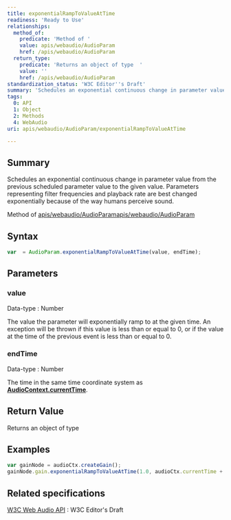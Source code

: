```yaml
---
title: exponentialRampToValueAtTime
readiness: 'Ready to Use'
relationships:
  method_of:
    predicate: 'Method of '
    value: apis/webaudio/AudioParam
    href: /apis/webaudio/AudioParam
  return_type:
    predicate: 'Returns an object of type  '
    value: ''
    href: /apis/webaudio/AudioParam
standardization_status: 'W3C Editor''s Draft'
summary: 'Schedules an exponential continuous change in parameter value from the previous scheduled parameter value to the given value. Parameters representing filter frequencies and playback rate are best changed exponentially because of the way humans perceive sound.'
tags:
  0: API
  1: Object
  2: Methods
  4: WebAudio
uri: apis/webaudio/AudioParam/exponentialRampToValueAtTime

---
```

## <span>Summary</span>

Schedules an exponential continuous change in parameter value from the previous scheduled parameter value to the given value. Parameters representing filter frequencies and playback rate are best changed exponentially because of the way humans perceive sound.

Method of [apis/webaudio/AudioParam](/apis/webaudio/AudioParam)[apis/webaudio/AudioParam](/apis/webaudio/AudioParam)

## <span>Syntax</span>

``` js
var  = AudioParam.exponentialRampToValueAtTime(value, endTime);
```

## <span>Parameters</span>

### <span>value</span>

 Data-type
:   Number

 The value the parameter will exponentially ramp to at the given time. An exception will be thrown if this value is less than or equal to 0, or if the value at the time of the previous event is less than or equal to 0.

### <span>endTime</span>

 Data-type
:   Number

 The time in the same time coordinate system as [**AudioContext.currentTime**](/apis/webaudio/AudioContext/currentTime).

## <span>Return Value</span>

Returns an object of type<span></span>

## <span>Examples</span>

``` js
var gainNode = audioCtx.createGain();
gainNode.gain.exponentialRampToValueAtTime(1.0, audioCtx.currentTime + 2); //'gain' is the AudioParam
```

## <span>Related specifications</span>

[W3C Web Audio API](http://webaudio.github.io/web-audio-api/)
:   W3C Editor's Draft
